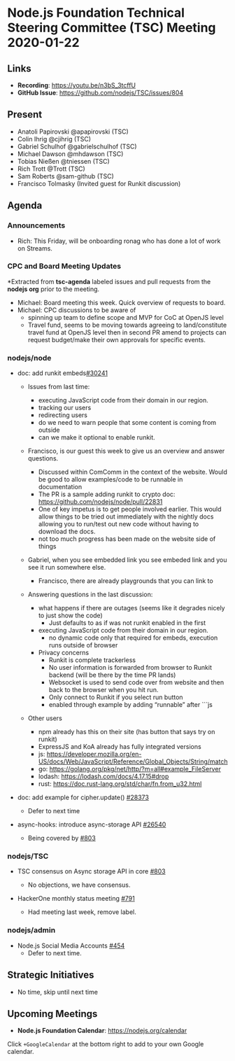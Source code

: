 ﻿# Node.js Foundation Technical Steering Committee (TSC) Meeting 2020-01-22

## Links

* **Recording**:  https://youtu.be/n3bS_3tcffU
* **GitHub Issue**: https://github.com/nodejs/TSC/issues/804

## Present

* Anatoli Papirovski @apapirovski (TSC)
* Colin Ihrig @cjihrig (TSC)
* Gabriel Schulhof @gabrielschulhof (TSC)
* Michael Dawson @mhdawson (TSC)
* Tobias Nießen @tniessen (TSC)
* Rich Trott @Trott (TSC)
* Sam Roberts @sam-github (TSC)
* Francisco Tolmasky (Invited guest for Runkit discussion)

## Agenda

### Announcements

* Rich: This Friday, will be onboarding ronag who has done a lot of work on Streams.

### CPC and Board Meeting Updates
 
*Extracted from **tsc-agenda** labeled issues and pull requests from the **nodejs org** prior to the meeting.

* Michael: Board meeting this week. Quick overview of requests to board. 
* Michael: CPC discussions to be aware of
  * spinning up team to define scope and MVP for CoC at OpenJS level
  * Travel fund, seems to be moving towards agreeing to land/constitute travel fund at OpenJS
    level then in second PR amend to projects can request budget/make their own approvals for
    specific events.

### nodejs/node


* doc: add runkit embeds[#30241]( https://github.com/nodejs/node/pull/30241)
  * Issues from last time:
    * executing JavaScript code from their domain in our region.
    * tracking our users
    * redirecting users
    * do we need to warn people that some content is coming from outside
    * can we make it optional to enable runkit.


  * Francisco, is our guest this week to give us an overview and answer questions.
    * Discussed within ComComm in the context of the website. Would be good to allow
      examples/code to be runnable in documentation
    * The PR is a sample adding runkit to crypto doc: https://github.com/nodejs/node/pull/22831
    * One of key impetus is to get people involved earlier.  This would allow things to be tried out
      immediately with the nightly docs allowing you to run/test out new code without having to 
      download the docs.
    * not too much progress has been made on the website side of things
   
  * Gabriel, when you see embedded link you see embeded link and you see it run somewhere else.
    * Francisco, there are already playgrounds that you can link to
  
  * Answering questions in the last discussion:
    * what happens if there are outages (seems like it degrades nicely to just show the code)
      * Just defaults to as if was not runkit enabled in the first
    * executing JavaScript code from their domain in our region.
      * no dynamic code only that required for embeds, execution runs outside of browser
    * Privacy concerns
      * Runkit is complete trackerless
      * No user information is forwarded from browser to Runkit backend (will be there by the time PR lands)
      * Websocket is used to send code over from website and then back to the browser when you hit
        run.
      * Only connect to Runkit if you select run button
      * enabled through example by adding “runnable”  after ```js

  * Other users
    * npm already has this on their site (has button that says try on runkit)
    * ExpressJS and KoA already has fully integrated versions    
    * js: https://developer.mozilla.org/en-US/docs/Web/JavaScript/Reference/Global_Objects/String/match
    * go: https://golang.org/pkg/net/http/?m=all#example_FileServer
    * lodash: https://lodash.com/docs/4.17.15#drop
    * rust: https://doc.rust-lang.org/std/char/fn.from_u32.html

* doc: add example for cipher.update() [#28373](https://github.com/nodejs/node/pull/28373)
  * Defer to next time

* async-hooks: introduce async-storage API [#26540](https://github.com/nodejs/node/pull/26540)
  * Being covered by  [#803](https://github.com/nodejs/TSC/issues/803)

### nodejs/TSC

* TSC consensus on Async storage API in core [#803](https://github.com/nodejs/TSC/issues/803)
  * No objections, we have consensus.

* HackerOne monthly status meeting [#791](https://github.com/nodejs/TSC/issues/791)
  * Had meeting last week, remove label.

### nodejs/admin


* Node.js Social Media Accounts [#454](https://github.com/nodejs/admin/issues/454)
  * Defer to next time.

## Strategic Initiatives
  * No time, skip until next time


## Upcoming Meetings


* **Node.js Foundation Calendar**: https://nodejs.org/calendar


Click `+GoogleCalendar` at the bottom right to add to your own Google calendar.

